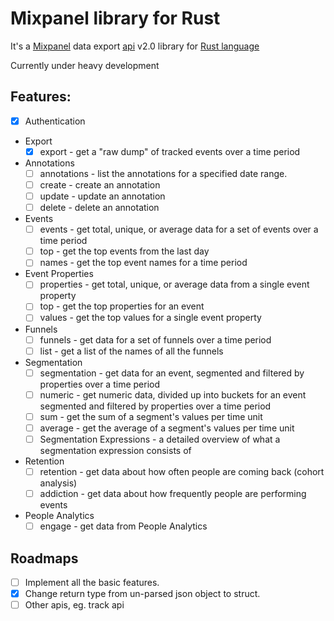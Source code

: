 # Mixpanel library for Rust

It's a [Mixpanel](https://mixpanel.com) data export [api](https://mixpanel.com/docs/api-documentation/data-export-api) v2.0 library for [Rust language](http://www.rust-lang.org)

Currently under heavy development

## Features:
* [x] Authentication
* Export
  * [x] export - get a "raw dump" of tracked events over a time period
* Annotations
  * [ ] annotations - list the annotations for a specified date range.
  * [ ] create - create an annotation
  * [ ] update - update an annotation
  * [ ] delete - delete an annotation
* Events
  * [ ] events - get total, unique, or average data for a set of events over a time period
  * [ ] top - get the top events from the last day
  * [ ] names - get the top event names for a time period
* Event Properties
  * [ ] properties - get total, unique, or average data from a single event property
  * [ ] top - get the top properties for an event
  * [ ] values - get the top values for a single event property
* Funnels
  * [ ] funnels - get data for a set of funnels over a time period
  * [ ] list - get a list of the names of all the funnels
* Segmentation
  * [ ] segmentation - get data for an event, segmented and filtered by properties over a time period
  * [ ] numeric - get numeric data, divided up into buckets for an event segmented and filtered by properties over a time period
  * [ ] sum - get the sum of a segment's values per time unit
  * [ ] average - get the average of a segment's values per time unit
  * [ ] Segmentation Expressions - a detailed overview of what a segmentation expression consists of
* Retention
  * [ ] retention - get data about how often people are coming back (cohort analysis)
  * [ ] addiction - get data about how frequently people are performing events
* People Analytics
  * [ ] engage - get data from People Analytics

## Roadmaps
* [ ] Implement all the basic features.
* [x] Change return type from un-parsed json object to struct.
* [ ] Other apis, eg. track api
